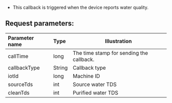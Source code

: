 - This callback is triggered when the device reports water quality.

## Request parameters:

|Parameter name|Type|Illustration|
|:----    |:----- |-----   |
|callTime   |long |The time stamp for sending the callback.   |
|callbackType   |String |Callback type   |
|iotId |long|Machine ID   |
|sourceTds|int|Source water TDS  |
|cleanTds|int|Purified water TDS|